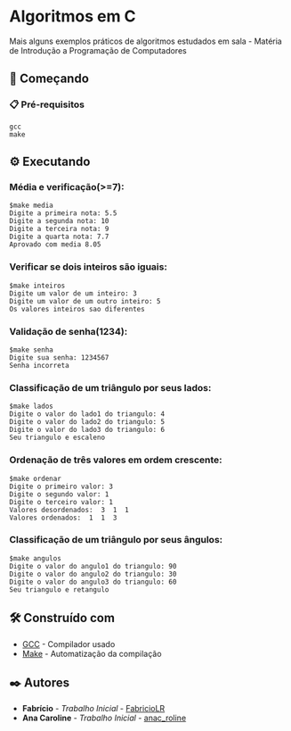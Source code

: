 # Algoritmos em C

Mais alguns exemplos práticos de algoritmos estudados em sala - Matéria de Introdução a Programação de Computadores

## 🚀 Começando

### 📋 Pré-requisitos

```
gcc
make
```

## ⚙️ Executando

### Média e verificação(>=7):
```
$make media
Digite a primeira nota: 5.5
Digite a segunda nota: 10
Digite a terceira nota: 9
Digite a quarta nota: 7.7
Aprovado com media 8.05
```


### Verificar se dois inteiros são iguais:
```
$make inteiros
Digite um valor de um inteiro: 3
Digite um valor de um outro inteiro: 5
Os valores inteiros sao diferentes
```


### Validação de senha(1234):
```
$make senha
Digite sua senha: 1234567
Senha incorreta
```


### Classificação de um triângulo por seus lados:
```
$make lados
Digite o valor do lado1 do triangulo: 4
Digite o valor do lado2 do triangulo: 5
Digite o valor do lado3 do triangulo: 6
Seu triangulo e escaleno
```


### Ordenação de três valores em ordem crescente:
```
$make ordenar
Digite o primeiro valor: 3
Digite o segundo valor: 1
Digite o terceiro valor: 1
Valores desordenados:  3  1  1
Valores ordenados:  1  1  3
```

### Classificação de um triângulo por seus ângulos:
```
$make angulos
Digite o valor do angulo1 do triangulo: 90
Digite o valor do angulo2 do triangulo: 30
Digite o valor do angulo3 do triangulo: 60
Seu triangulo e retangulo
```

## 🛠️ Construído com

* [GCC](https://gcc.gnu.org/) - Compilador usado
* [Make](https://www.gnu.org/software/make/) - Automatização da compilação

## ✒️ Autores

* **Fabrício** - *Trabalho Inicial* - [FabricioLR](https://github.com/FabricioLR)
* **Ana Caroline** - *Trabalho Inicial* - [anac_roline](https://github.com/anac-roline)
